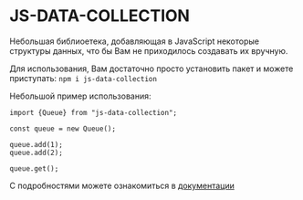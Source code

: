 # JS-DATA-COLLECTION

Небольшая библиоетека, добавляющая в JavaScript некоторые структуры данных, что бы Вам не приходилось создавать их вручную.

Для использования, Вам достаточно просто установить пакет и можете приступать: `npm i js-data-collection`

Небольшой пример использования:

```
import {Queue} from "js-data-collection";

const queue = new Queue();

queue.add(1);
queue.add(2);

queue.get();
```

С подробностями можете ознакомиться в [документации](https://kostya1991.github.io/js-data-collection/)
